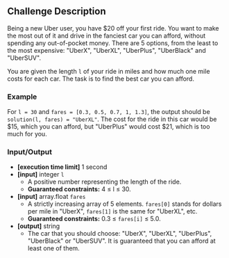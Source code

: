 ## Challenge Description

Being a new Uber user, you have $20 off your first ride. You want to make the most out of it and drive in the fanciest car you can afford, without spending any out-of-pocket money. There are 5 options, from the least to the most expensive: "UberX", "UberXL", "UberPlus", "UberBlack" and "UberSUV".

You are given the length `l` of your ride in miles and how much one mile costs for each car. The task is to find the best car you can afford.

### Example

For `l = 30` and `fares = [0.3, 0.5, 0.7, 1, 1.3]`, the output should be `solution(l, fares) = "UberXL"`. The cost for the ride in this car would be $15, which you can afford, but "UberPlus" would cost $21, which is too much for you.

### Input/Output

- **[execution time limit]** 1 second
- **[input]** integer `l`
    - A positive number representing the length of the ride.
    - **Guaranteed constraints:** 4 ≤ l ≤ 30.
- **[input]** array.float `fares`
    - A strictly increasing array of 5 elements. `fares[0]` stands for dollars per mile in "UberX", `fares[1]` is the same for "UberXL", etc.
    - **Guaranteed constraints:** 0.3 ≤ `fares[i]` ≤ 5.0.
- **[output]** string
    - The car that you should choose: "UberX", "UberXL", "UberPlus", "UberBlack" or "UberSUV". It is guaranteed that you can afford at least one of them.